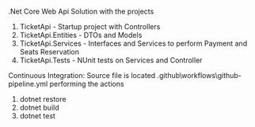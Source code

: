 .Net Core Web Api Solution with the projects
1. TicketApi - Startup project with Controllers
2. TicketApi.Entities - DTOs and Models
3. TicketApi.Services - Interfaces and Services to perform Payment and Seats Reservation
4. TicketApi.Tests - NUnit tests on Services and Controller

Continuous Integration: Source file is located .github\workflows\github-pipeline.yml performing the actions
1. dotnet restore
2. dotnet build
3. dotnet test